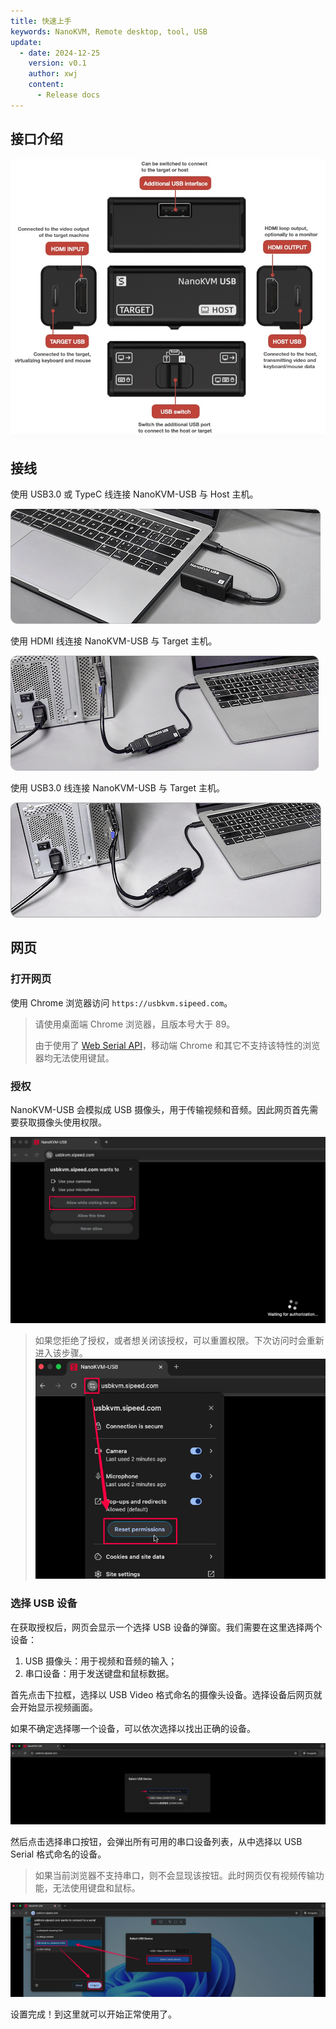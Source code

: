```yaml
---
title: 快速上手
keywords: NanoKVM, Remote desktop, tool, USB
update:
  - date: 2024-12-25
    version: v0.1
    author: xwj
    content:
      - Release docs
---
```


## 接口介绍

![](./../../../assets/NanoKVM/usb/interface.jpg)

## 接线

使用 USB3.0 或 TypeC 线连接 NanoKVM-USB 与 Host 主机。

![](./../../../assets/NanoKVM/usb/quick_start/wiring1.png)

使用 HDMI 线连接 NanoKVM-USB 与 Target 主机。

![](./../../../assets/NanoKVM/usb/quick_start/wiring2.png)

使用 USB3.0 线连接 NanoKVM-USB 与 Target 主机。

![](./../../../assets/NanoKVM/usb/quick_start/wiring3.png)

## 网页

### 打开网页

使用 Chrome 浏览器访问 `https://usbkvm.sipeed.com`。

> 请使用桌面端 Chrome 浏览器，且版本号大于 89。
>
> 由于使用了 [Web Serial API](https://developer.mozilla.org/en-US/docs/Web/API/Serial)，移动端 Chrome 和其它不支持该特性的浏览器均无法使用键鼠。

### 授权

NanoKVM-USB 会模拟成 USB 摄像头，用于传输视频和音频。因此网页首先需要获取摄像头使用权限。

![](./../../../assets/NanoKVM/usb/quick_start/auth_camera.png)

> 如果您拒绝了授权，或者想关闭该授权，可以重置权限。下次访问时会重新进入该步骤。
> ![](./../../../assets/NanoKVM/usb/quick_start/reset.png)

### 选择 USB 设备

在获取授权后，网页会显示一个选择 USB 设备的弹窗。我们需要在这里选择两个设备：

1. USB 摄像头：用于视频和音频的输入；
2. 串口设备：用于发送键盘和鼠标数据。

首先点击下拉框，选择以 USB Video 格式命名的摄像头设备。选择设备后网页就会开始显示视频画面。

如果不确定选择哪一个设备，可以依次选择以找出正确的设备。

![](./../../../assets/NanoKVM/usb/quick_start/usb_video.png)

然后点击选择串口按钮，会弹出所有可用的串口设备列表，从中选择以 USB Serial 格式命名的设备。

> 如果当前浏览器不支持串口，则不会显现该按钮。此时网页仅有视频传输功能，无法使用键盘和鼠标。

![](./../../../assets/NanoKVM/usb/quick_start/usb_serial.png)

设置完成！到这里就可以开始正常使用了。

